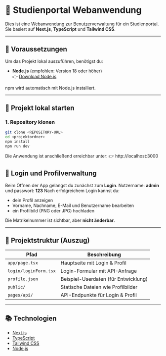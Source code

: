 # 📘 Studienportal Webanwendung

Dies ist eine Webanwendung zur Benutzerverwaltung für ein Studienportal. Sie basiert auf **Next.js**, **TypeScript** und **Tailwind CSS**.

---

## 🔧 Voraussetzungen

Um das Projekt lokal auszuführen, benötigst du:

- **Node.js** (empfohlen: Version 18 oder höher)  
  👉 [Download Node.js](https://nodejs.org/)

npm wird automatisch mit Node.js installiert.

---

## 🚀 Projekt lokal starten

### 1. Repository klonen

```bash
git clone <REPOSITORY-URL>
cd <projektordner>
npm install
npm run dev
```
Die Anwendung ist anschließend erreichbar unter:
👉 http://localhost:3000
## 🔐 Login und Profilverwaltung

Beim Öffnen der App gelangst du zunächst zum **Login**.
Nutzername: **admin** und passwort: **123**
Nach erfolgreichem Login kannst du:

- dein Profil anzeigen
- Vorname, Nachname, E-Mail und Benutzername bearbeiten
- ein Profilbild (PNG oder JPG) hochladen

Die Matrikelnummer ist sichtbar, aber **nicht änderbar**.

---

## 📁 Projektstruktur (Auszug)

| Pfad                      | Beschreibung                            |
|---------------------------|------------------------------------------|
| `app/page.tsx`            | Hauptseite mit Login & Profil            |
| `login/loginForm.tsx`     | Login-Formular mit API-Anfrage           |
| `profile.json`            | Beispiel-Userdaten (für Entwicklung)     |
| `public/`                 | Statische Dateien wie Profilbilder       |
| `pages/api/`              | API-Endpunkte für Login & Profil         |

---

## 📚 Technologien

- [Next.js](https://nextjs.org/)
- [TypeScript](https://www.typescriptlang.org/)
- [Tailwind CSS](https://tailwindcss.com/)
- [Node.js](https://nodejs.org/)
